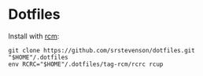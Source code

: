 # Dotfiles

Install with [rcm](https://thoughtbot.github.io/rcm):

    git clone https://github.com/srstevenson/dotfiles.git "$HOME"/.dotfiles
    env RCRC="$HOME"/.dotfiles/tag-rcm/rcrc rcup
